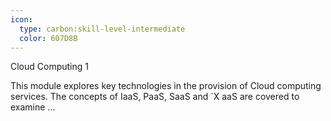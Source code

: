 ```yaml
---
icon:
  type: carbon:skill-level-intermediate
  color: 607D8B
---
```

Cloud Computing 1

This module explores key technologies in the provision of Cloud computing services. The concepts of IaaS, PaaS, SaaS and `X aaS are covered to examine ... 
